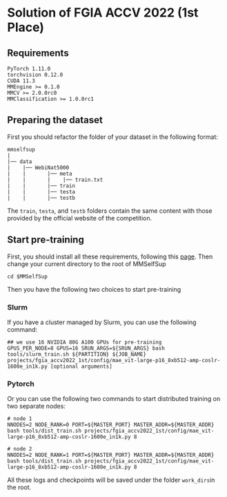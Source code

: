 # Solution of FGIA ACCV 2022 (1st Place)

## Requirements

```shell
PyTorch 1.11.0
torchvision 0.12.0
CUDA 11.3
MMEngine >= 0.1.0
MMCV >= 2.0.0rc0
MMClassification >= 1.0.0rc1
```

## Preparing the dataset

First you should refactor the folder of your dataset in the following format:

```text
mmselfsup
|
|── data
|    |── WebiNat5000
|    |       |── meta
|    |       |    |── train.txt
|    |       |── train
|    |       |── testa
|    |       |── testb
```

The `train`, `testa`, and `testb` folders contain the same content with
those provided by the official website of the competition.

## Start pre-training

First, you should install all these requirements, following this [page](https://mmselfsup.readthedocs.io/en/dev-1.x/get_started.html).
Then change your current directory to the root of MMSelfSup

```shell
cd $MMSelfSup
```

Then you have the following two choices to start pre-training

### Slurm

If you have a cluster managed by Slurm, you can use the following command:

```shell
## we use 16 NVIDIA 80G A100 GPUs for pre-training
GPUS_PER_NODE=8 GPUS=16 SRUN_ARGS=${SRUN_ARGS} bash tools/slurm_train.sh ${PARTITION} ${JOB_NAME} projects/fgia_accv2022_1st/config/mae_vit-large-p16_8xb512-amp-coslr-1600e_in1k.py [optional arguments]
```

### Pytorch

Or you can use the following two commands to start distributed training on two separate nodes:

```shell
# node 1
NNODES=2 NODE_RANK=0 PORT=${MASTER_PORT} MASTER_ADDR=${MASTER_ADDR} bash tools/dist_train.sh projects/fgia_accv2022_1st/config/mae_vit-large-p16_8xb512-amp-coslr-1600e_in1k.py 8
```

```shell
# node 2
NNODES=2 NODE_RANK=1 PORT=${MASTER_PORT} MASTER_ADDR=${MASTER_ADDR} bash tools/dist_train.sh projects/fgia_accv2022_1st/config/mae_vit-large-p16_8xb512-amp-coslr-1600e_in1k.py 8
```

All these logs and checkpoints will be saved under the folder `work_dirs`in the root.
